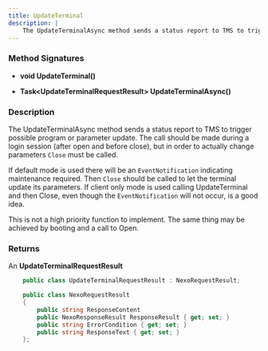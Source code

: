 ```yaml
---
title: UpdateTerminal
description: |
    The UpdateTerminalAsync method sends a status report to TMS to trigger possible program or parameter fetching    
---
```

### Method Signatures

*   **void UpdateTerminal()**

*   **Task\<UpdateTerminalRequestResult\> UpdateTerminalAsync()**

### Description

The UpdateTerminalAsync method sends a status report to TMS to trigger possible program or parameter update.
The call should be made during a login session (after open and before close), but in order to actually change parameters `Close` must be called.

If default mode is used there will be an `EventNotification` indicating maintenance required. Then `Close` should be called to let the terminal update its parameters.
If client only mode is used calling UpdateTerminal and then Close, even though the `EventNotification` will not occur, is a good idea.

This is not a high priority function to implement. The same thing may be achieved by booting and a call to Open.

### Returns

An **UpdateTerminalRequestResult**

```c#
    public class UpdateTerminalRequestResult : NexoRequestResult;
```

```c#
    public class NexoRequestResult
    {
        public string ResponseContent
        public NexoResponseResult ResponseResult { get; set; }
        public string ErrorCondition { get; set; }
        public string ResponseText { get; set; }
    };
```
